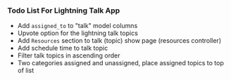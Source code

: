 ### Todo List For Lightning Talk App

* Add `assigned_to` to "talk" model columns
* Upvote option for the lightning talk topics
* Add `Resources` section to talk (topic) show page (resources controller)
* Add schedule time to talk topic
* Filter talk topics in ascending order
* Two categories assigned and unassigned, place assigned topics to top of list
